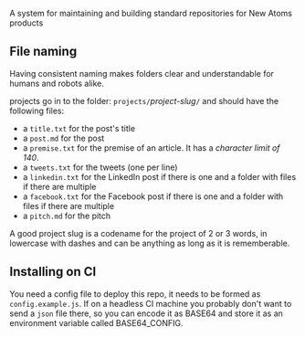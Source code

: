 A system for maintaining and building standard repositories for New Atoms products

## File naming

Having consistent naming makes folders clear and understandable for humans and robots alike.

projects go in to the folder: `projects/`_project-slug_`/` and should have the following files:

* a `title.txt` for the post's title
* a `post.md` for the post
* a `premise.txt` for the premise of an article. It has a *character limit of 140*.
* a `tweets.txt` for the tweets (one per line)
* a `linkedin.txt` for the LinkedIn post if there is one and a folder with files if there are multiple
* a `facebook.txt` for the Facebook post if there is one and a folder with files if there are multiple
* a `pitch.md` for the pitch

A good project slug is a codename for the project of 2 or 3 words, in lowercase with dashes and can be anything as long as it is rememberable.

## Installing on CI

You need a config file to deploy this repo, it needs to be formed as `config.example.js`. If on a headless CI machine you probably don't want to send a `json` file there, so you can encode it as BASE64 and store it as an environment variable called BASE64_CONFIG.
